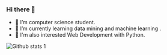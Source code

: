 ### Hi there 👋

- 🔭 I’m computer science student.
- 🌱 I’m currently learning data mining and machine learning .
- 🐍 I'm also interested Web Development with Python.

![Github stats 1](https://github-readme-stats.vercel.app/api?username=melikekurt&show_icons=true&theme=gradient) 





